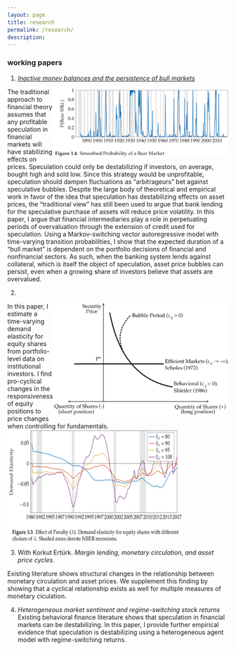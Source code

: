 ```yaml
---
layout: page
title: research
permalink: /research/
description: 
---
```


### working papers

1. [*Inactive money balances and the persistence of bull markets*](https://drive.google.com/file/d/1ZteOGfCt_-VXa2qAfsjicXbliVqRMG8v/view?usp=sharing)

<img align="right" src="/assets/img/BearProb1.png" width="400" height="156">

The traditional approach to financial theory assumes that any profitable speculation in financial markets will have stabilizing effects on prices.  Speculation could only be destabilizing if investors, on average, bought high and sold low. Since this strategy would be unprofitable, speculation should dampen fluctuations as “arbitrageurs” bet against speculative bubbles. Despite the large body of theoretical and empirical work in favor of the idea that speculation has destabilizing effects on asset prices, the “traditional view” has still been used to argue that bank lending for the speculative purchase of assets will reduce price volatility. In this paper, I argue that financial intermediaries play a role in perpetuating periods of overvaluation through the extension of credit used for speculation. Using a Markov-switching vector autoregressive model with time-varying transition probabilities, I show that the expected duration of a “bull market” is dependent on the portfolio decisions of financial and nonfinancial sectors. As such, when the banking system lends against collateral, which is itself the object of speculation, asset price bubbles can persist, even when a growing share of investors believe that assets are overvalued.

2.
<img align="right" src="/assets/img/SecurityDemand.png" width="400" height="256">
In this paper, I estimate a time-varying demand elasticity for equity shares from portfolio-level data on institutional investors. I find pro-cyclical changes in the responsiveness of equity positions to price changes when controlling for fundamentals.

<img align="center" src="/assets/img/TVElasticity.png" width="400" height="256">
   
3. With Korkut Ert&uuml;rk. *Margin lending, monetary circulation, and asset price cycles*.

Existing literature shows structural changes in the relationship between monetary circulation and asset prices. We supplement this finding by showing that a cyclical relationship exists as well for multiple measures of monetary ciculation.

4. *Heterogeneous market sentiment and regime-switching stock returns* 
Existing behavioral finance literature shows that speculation in financial markets can be destabilizing. In this paper, I provide further empirical evidence that speculation is destabilizing using a heterogeneous agent model with regime-switching returns.
